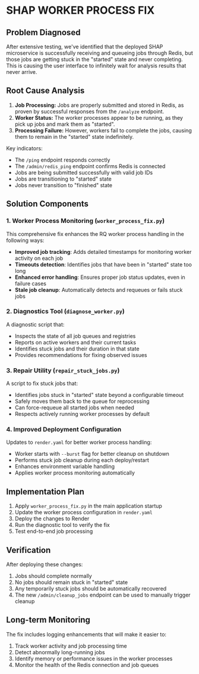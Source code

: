 # SHAP WORKER PROCESS FIX

## Problem Diagnosed
After extensive testing, we've identified that the deployed SHAP microservice is successfully receiving and queueing jobs through Redis, but those jobs are getting stuck in the "started" state and never completing. This is causing the user interface to infinitely wait for analysis results that never arrive.

## Root Cause Analysis
1. **Job Processing:** Jobs are properly submitted and stored in Redis, as proven by successful responses from the `/analyze` endpoint.
2. **Worker Status:** The worker processes appear to be running, as they pick up jobs and mark them as "started".
3. **Processing Failure:** However, workers fail to complete the jobs, causing them to remain in the "started" state indefinitely.

Key indicators:
- The `/ping` endpoint responds correctly
- The `/admin/redis_ping` endpoint confirms Redis is connected
- Jobs are being submitted successfully with valid job IDs
- Jobs are transitioning to "started" state
- Jobs never transition to "finished" state

## Solution Components

### 1. Worker Process Monitoring (`worker_process_fix.py`)
This comprehensive fix enhances the RQ worker process handling in the following ways:

- **Improved job tracking**: Adds detailed timestamps for monitoring worker activity on each job
- **Timeouts detection**: Identifies jobs that have been in "started" state too long
- **Enhanced error handling**: Ensures proper job status updates, even in failure cases
- **Stale job cleanup**: Automatically detects and requeues or fails stuck jobs

### 2. Diagnostics Tool (`diagnose_worker.py`)
A diagnostic script that:
- Inspects the state of all job queues and registries
- Reports on active workers and their current tasks
- Identifies stuck jobs and their duration in that state
- Provides recommendations for fixing observed issues

### 3. Repair Utility (`repair_stuck_jobs.py`)
A script to fix stuck jobs that:
- Identifies jobs stuck in "started" state beyond a configurable timeout
- Safely moves them back to the queue for reprocessing
- Can force-requeue all started jobs when needed
- Respects actively running worker processes by default

### 4. Improved Deployment Configuration
Updates to `render.yaml` for better worker process handling:
- Worker starts with `--burst` flag for better cleanup on shutdown
- Performs stuck job cleanup during each deploy/restart
- Enhances environment variable handling
- Applies worker process monitoring automatically

## Implementation Plan

1. Apply `worker_process_fix.py` in the main application startup
2. Update the worker process configuration in `render.yaml`
3. Deploy the changes to Render
4. Run the diagnostic tool to verify the fix
5. Test end-to-end job processing

## Verification

After deploying these changes:
1. Jobs should complete normally
2. No jobs should remain stuck in "started" state
3. Any temporarily stuck jobs should be automatically recovered
4. The new `/admin/cleanup_jobs` endpoint can be used to manually trigger cleanup

## Long-term Monitoring

The fix includes logging enhancements that will make it easier to:
1. Track worker activity and job processing time
2. Detect abnormally long-running jobs
3. Identify memory or performance issues in the worker processes
4. Monitor the health of the Redis connection and job queues
